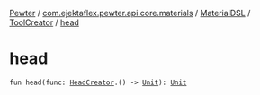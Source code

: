 [Pewter](../../../index.md) / [com.ejektaflex.pewter.api.core.materials](../../index.md) / [MaterialDSL](../index.md) / [ToolCreator](index.md) / [head](./head.md)

# head

`fun head(func: `[`HeadCreator`](-head-creator/index.md)`.() -> `[`Unit`](https://kotlinlang.org/api/latest/jvm/stdlib/kotlin/-unit/index.html)`): `[`Unit`](https://kotlinlang.org/api/latest/jvm/stdlib/kotlin/-unit/index.html)